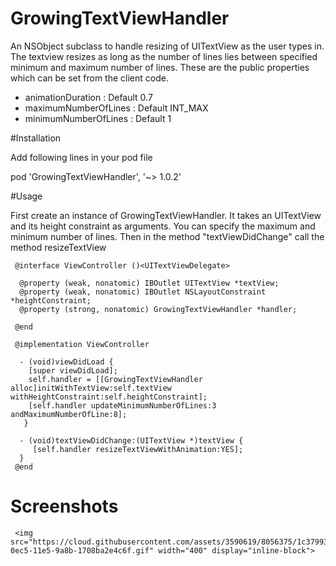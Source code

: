 # GrowingTextViewHandler
An NSObject subclass to handle resizing of UITextView as the user types in. The textview resizes as long as the number of lines lies between specified minimum and maximum number of lines. 
These are the public properties which can be set from the client code.
  * animationDuration    : Default 0.7
  * maximumNumberOfLines : Default INT_MAX
  * minimumNumberOfLines : Default 1

#Installation

Add following lines in your pod file  

pod 'GrowingTextViewHandler', '~> 1.0.2'

#Usage

First create an instance of GrowingTextViewHandler. It takes an UITextView and its height constraint as arguments. You can specify the maximum and minimum number of lines. Then in the method "textViewDidChange" call the method resizeTextView  

     @interface ViewController ()<UITextViewDelegate>

      @property (weak, nonatomic) IBOutlet UITextView *textView;
      @property (weak, nonatomic) IBOutlet NSLayoutConstraint *heightConstraint;
      @property (strong, nonatomic) GrowingTextViewHandler *handler;

     @end

     @implementation ViewController

      - (void)viewDidLoad {
        [super viewDidLoad];
        self.handler = [[GrowingTextViewHandler alloc]initWithTextView:self.textView withHeightConstraint:self.heightConstraint];
	    [self.handler updateMinimumNumberOfLines:3 andMaximumNumberOfLine:8];
       }

      - (void)textViewDidChange:(UITextView *)textView {
         [self.handler resizeTextViewWithAnimation:YES];
      }
     @end

# Screenshots

	 <img src="https://cloud.githubusercontent.com/assets/3590619/8056375/1c37993a-0ec5-11e5-9a8b-1708ba2e4c6f.gif" width="400" display="inline-block">
